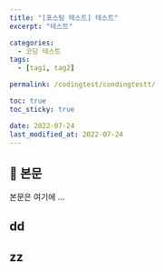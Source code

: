 ```yaml
---
title: "[포스팅 테스트] 테스트"
excerpt: "테스트"

categories:
  - 코딩 테스트
tags:
  - [tag1, tag2]

permalink: /codingtest/condingtestt/

toc: true
toc_sticky: true

date: 2022-07-24
last_modified_at: 2022-07-24
---
```


## 🦥 본문

본문은 여기에 ...

## dd 

## zz
